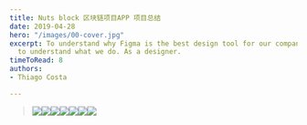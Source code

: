 ```yaml
---
title: Nuts block 区块链项目APP 项目总结
date: 2019-04-28
hero: "/images/00-cover.jpg"
excerpt: To understand why Figma is the best design tool for our company, you have
  to understand what we do. As a designer.
timeToRead: 8
authors:
- Thiago Costa

---
```

> ![](/images/01.jpg)![](/images/02.jpg)![](/images/03.jpg)![](/images/04.jpg)![](/images/05.jpg)![](/images/06.jpg)![](/images/07.jpg)